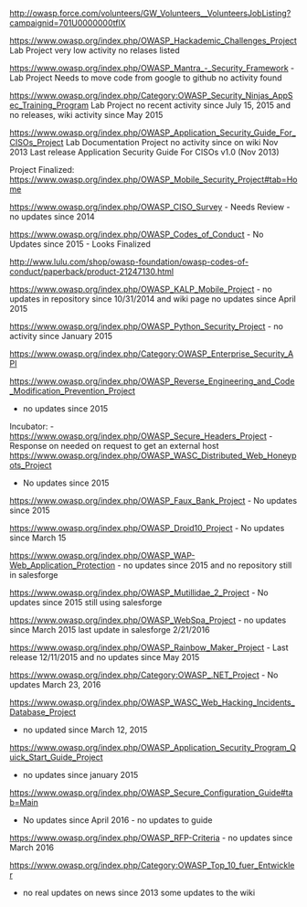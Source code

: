 <http://owasp.force.com/volunteers/GW_Volunteers__VolunteersJobListing?campaignid=701U0000000tflX>

<https://www.owasp.org/index.php/OWASP_Hackademic_Challenges_Project>
Lab Project very low activity no relases listed

<https://www.owasp.org/index.php/OWASP_Mantra_-_Security_Framework> -
Lab Project Needs to move code from google to github no activity found

<https://www.owasp.org/index.php/Category:OWASP_Security_Ninjas_AppSec_Training_Program>
Lab Project no recent activity since July 15, 2015 and no releases, wiki
activity since May 2015

<https://www.owasp.org/index.php/OWASP_Application_Security_Guide_For_CISOs_Project>
Lab Documentation Project no activity since on wiki Nov 2013 Last
release Application Security Guide For CISOs v1.0 (Nov 2013)

Project Finalized:
<https://www.owasp.org/index.php/OWASP_Mobile_Security_Project#tab=Home>

<https://www.owasp.org/index.php/OWASP_CISO_Survey> - Needs Review - no
updates since 2014

<https://www.owasp.org/index.php/OWASP_Codes_of_Conduct> - No Updates
since 2015 - Looks Finalized

<http://www.lulu.com/shop/owasp-foundation/owasp-codes-of-conduct/paperback/product-21247130.html>

<https://www.owasp.org/index.php/OWASP_KALP_Mobile_Project> - no updates
in repository since 10/31/2014 and wiki page no updates since April 2015

<https://www.owasp.org/index.php/OWASP_Python_Security_Project> - no
activity since January 2015

<https://www.owasp.org/index.php/Category:OWASP_Enterprise_Security_API>

<https://www.owasp.org/index.php/OWASP_Reverse_Engineering_and_Code_Modification_Prevention_Project>
- no updates since 2015

Incubator: -
<https://www.owasp.org/index.php/OWASP_Secure_Headers_Project> -
Response on needed on request to get an external host
<https://www.owasp.org/index.php/OWASP_WASC_Distributed_Web_Honeypots_Project>
- No updates since 2015

<https://www.owasp.org/index.php/OWASP_Faux_Bank_Project> - No updates
since 2015

<https://www.owasp.org/index.php/OWASP_Droid10_Project> - No updates
since March 15

<https://www.owasp.org/index.php/OWASP_WAP-Web_Application_Protection> -
no updates since 2015 and no repository still in salesforge

<https://www.owasp.org/index.php/OWASP_Mutillidae_2_Project> - No
updates since 2015 still using salesforge

<https://www.owasp.org/index.php/OWASP_WebSpa_Project> - no updates
since March 2015 last update in salesforge 2/21/2016

<https://www.owasp.org/index.php/OWASP_Rainbow_Maker_Project> - Last
release 12/11/2015 and no updates since May 2015

<https://www.owasp.org/index.php/Category:OWASP_.NET_Project> - No
updates March 23, 2016

<https://www.owasp.org/index.php/OWASP_WASC_Web_Hacking_Incidents_Database_Project>
- no updated since March 12, 2015

<https://www.owasp.org/index.php/OWASP_Application_Security_Program_Quick_Start_Guide_Project>
- no updates since january 2015

<https://www.owasp.org/index.php/OWASP_Secure_Configuration_Guide#tab=Main>
- No updates since April 2016 - no updates to guide

<https://www.owasp.org/index.php/OWASP_RFP-Criteria> - no updates since
March 2016

<https://www.owasp.org/index.php/Category:OWASP_Top_10_fuer_Entwickler>
- no real updates on news since 2013 some updates to the wiki